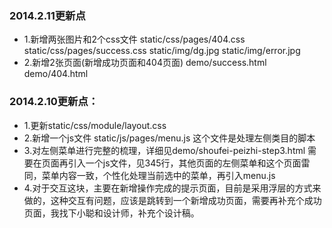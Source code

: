 ### 2014.2.11更新点
* 1.新增两张图片和2个css文件 static/css/pages/404.css static/css/pages/success.css  static/img/dg.jpg static/img/error.jpg
* 2.新增2张页面(新增成功页面和404页面) demo/success.html demo/404.html

### 2014.2.10更新点：
* 1.更新static/css/module/layout.css
* 2.新增一个js文件 static/js/pages/menu.js 这个文件是处理左侧类目的脚本
* 3.对左侧菜单进行完整的梳理，详细见demo/shoufei-peizhi-step3.html 需要在页面再引入一个js文件，见345行，其他页面的左侧菜单和这个页面雷同，菜单内容一致，个性化处理当前选中的菜单，再引入menu.js
* 4.对于交互这块，主要在新增操作完成的提示页面，目前是采用浮层的方式来做的，这种交互有问题，应该是跳转到一个新增成功页面，需要再补充个成功页面，我找下小聪和设计师，补充个设计稿。

